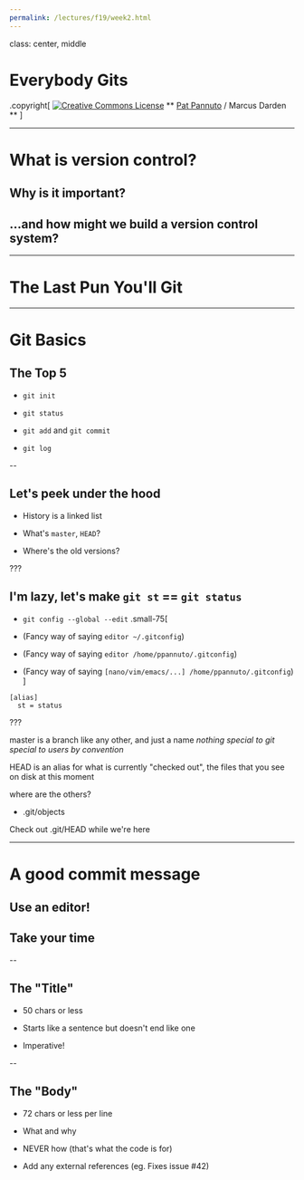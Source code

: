 ```yaml
---
permalink: /lectures/f19/week2.html
---
```


class: center, middle

# Everybody Gits

.copyright[
<a rel="license" href="http://creativecommons.org/licenses/by/4.0/"><img alt="Creative Commons License" style="border-width:0" src="https://i.creativecommons.org/l/by/4.0/88x31.png" /></a>
** [Pat Pannuto](http://patpannuto.com) / Marcus Darden **
]

---

# What is version control?

## Why is it important?

## ...and how might we build a version control system?

---

# The Last Pun You'll Git

---

# Git Basics

## The Top 5

 - `git init`

 - `git status`

 - `git add` and `git commit`

 - `git log`

--

## Let's peek under the hood

 - History is a linked list

 - What's `master`, `HEAD`?

 - Where's the old versions?

???

## I'm lazy, let's make `git st` == `git status`

 - `git config --global --edit`
.small-75[
 - (Fancy way of saying `editor ~/.gitconfig`)

 - (Fancy way of saying `editor /home/ppannuto/.gitconfig`)

 - (Fancy way of saying `[nano/vim/emacs/...] /home/ppannuto/.gitconfig`)
]

```
[alias]
  st = status
```

???

master is a branch like any other, and just a name _nothing special to git_
                                                  _special to users by convention_

HEAD is an alias for what is currently "checked out", the files that you
see on disk at this moment

where are the others?
   - .git/objects

Check out .git/HEAD while we're here

---

# A good commit message

## Use an editor!

## Take your time

--

## The "Title"

 - 50 chars or less

 - Starts like a sentence but doesn't end like one

 - Imperative!

--

## The "Body"

 - 72 chars or less per line

 - What and why

 - NEVER how (that's what the code is for)

 - Add any external references (eg. Fixes issue #42)

